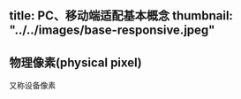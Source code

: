 title: PC、移动端适配基本概念
thumbnail: "../../images/base-responsive.jpeg"
---
## 物理像素(physical pixel)

又称设备像素

